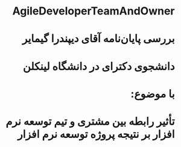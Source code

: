 <div dir="rtl">
 
# AgileDeveloperTeamAndOwner
#  بررسی پایان‌نامه آقای دیپندرا گیمایر
#      دانشجوی دکترای  در دانشگاه لینکلن
# با موضوع:
# تأثیر رابطه بین مشتری و تیم توسعه نرم افزار بر نتیجه پروژه توسعه نرم افزار

</div>


